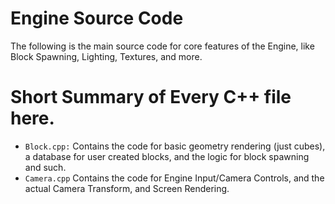 # Engine Source Code

The following is the main source code for core features of the Engine, like Block Spawning, Lighting, Textures, and more.

# Short Summary of Every C++ file here.

- `Block.cpp:` Contains the code for basic geometry rendering (just cubes), a database for user created blocks, and the logic for block spawning and such.
- `Camera.cpp` Contains the code for Engine Input/Camera Controls, and the actual Camera Transform, and Screen Rendering.
